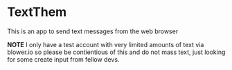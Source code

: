 TextThem
========

This is an app to send text messages from the web browser


**NOTE** I only have a test account with very limited amounts of text via blower.io so please be contientious of this and do not mass text, just looking for some create input from fellow devs.
